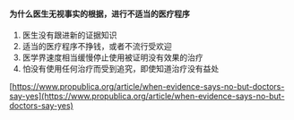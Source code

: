 #### 为什么医生无视事实的根据，进行不适当的医疗程序
1. 医生没有跟进新的证据知识
1. 适当的医疗程序不挣钱，或者不流行受欢迎
1. 医学界速度相当缓慢停止使用被证明没有效果的治疗
1. 怕没有使用任何治疗而受到追究，即使知道治疗没有益处

[https://www.propublica.org/article/when-evidence-says-no-but-doctors-say-yes](https://www.propublica.org/article/when-evidence-says-no-but-doctors-say-yes)